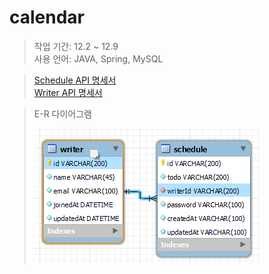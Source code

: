 # calendar

>작업 기간: 12.2 ~ 12.9<br>
>사용 언어: JAVA, Spring, MySQL

> [Schedule API 명세서](ScheduleAPI.md)<br>
> [Writer API 명세서](WriterAPI.md)<br>
>  
>

> E-R 다이어그램
> 
> ![erdimg1.png](src/main/resources/image/erd/erdImage.png)
> 
> 
